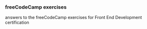 ### freeCodeCamp exercises
answers to the freeCodeCamp exercises for Front End Development certification
